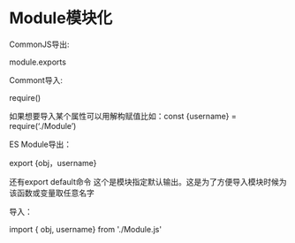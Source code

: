 # Module模块化

CommonJS导出:

module.exports

Commont导入:

require()

如果想要导入某个属性可以用解构赋值比如：const {username} = require(‘./Module’)

ES Module导出：

export {obj，username}

还有export default命令  这个是模块指定默认输出。这是为了方便导入模块时候为该函数或变量取任意名字

导入：

import { obj, username} from './Module.js'

